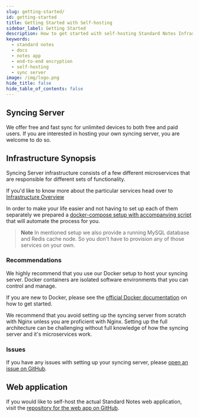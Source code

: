 ```yaml
---
slug: getting-started/
id: getting-started
title: Getting Started with Self-hosting
sidebar_label: Getting Started
description: How to get started with self-hosting Standard Notes Infrastructure.
keywords:
  - standard notes
  - docs
  - notes app
  - end-to-end encryption
  - self-hosting
  - sync server
image: /img/logo.png
hide_title: false
hide_table_of_contents: false
---
```


## Syncing Server

We offer free and fast sync for unlimited devices to both free and paid users. If you are interested in hosting your own syncing server, you are welcome to do so.

## Infrastructure Synopsis

Syncing Server infrastructure consists of a few different microservices that are responsible for different sets of functionality.

If you'd like to know more about the particular services head over to [Infrastructure Overview](./infrastructure-overview.md)

In order to make your life easier and not having to set up each of them separately we prepared a [docker-compose setup with accompanying script](./docker.md) that will automate the process for you.

> **Note** In mentioned setup we also provide a running MySQL database and Redis cache node. So you don't have to provision any of those services on your own.

### Recommendations

We highly recommend that you use our Docker setup to host your syncing server. Docker containers are isolated software environments that you can control and manage.

If you are new to Docker, please see the [official Docker documentation](https://docs.docker.com/get-started/) on how to get started.

We recommend that you avoid setting up the syncing server from scratch with Nginx unless you are proficient with Nginx. Setting up the full architecture can be challenging without full knowledge of how the syncing server and it's microservices work.

### Issues

If you have any issues with setting up your syncing server, please [open an issue on GitHub](https://github.com/standardnotes/standalone/issues).

## Web application

If you would like to self-host the actual Standard Notes web application, visit the [repository for the web app on GitHub](https://github.com/standardnotes/web).
